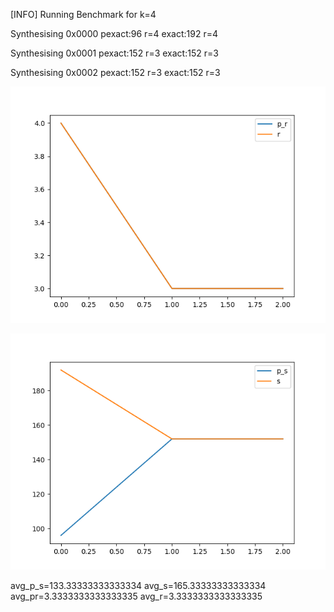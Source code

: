 [INFO] Running Benchmark for k=4

Synthesising 0x0000 pexact:96 r=4 exact:192 r=4

Synthesising 0x0001 pexact:152 r=3 exact:152 r=3

Synthesising 0x0002 pexact:152 r=3 exact:152 r=3

![image1](benchmark_r.png?)

![image2](benchmark_s.png?)

 avg_p_s=133.33333333333334 avg_s=165.33333333333334 avg_pr=3.3333333333333335 avg_r=3.3333333333333335

